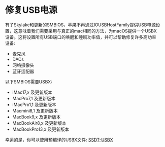 # 修复USB电源

有了Skylake和更新的SMBIOS，苹果不再通过IOUSBHostFamily提供USB电源设置，这意味着我们需要采用与真正的mac相同的方法，为macOS提供一个USBX设备。这将设置所有USB端口的唤醒和睡眠功率值，并可以帮助修复许多高功率设备:

* 麦克风
* DACs
* 网络摄像头
* 蓝牙适配器

以下SMBIOS需要USBX:

* iMac17,x 及更新版本
* MacPro7,1 及更新版本
* iMacPro1,1 及更新版本
* Macmini8,1 及更新版本
* MacBook9,x  及更新版本
* MacBookAir8,x  及更新版本
* MacBookPro13,x 及更新版本

幸运的是，你可以使用预编译的USBX文件: [SSDT-USBX](https://github.com/dortania/OpenCore-Post-Install/blob/master/extra-files/SSDT-USBX.aml)
